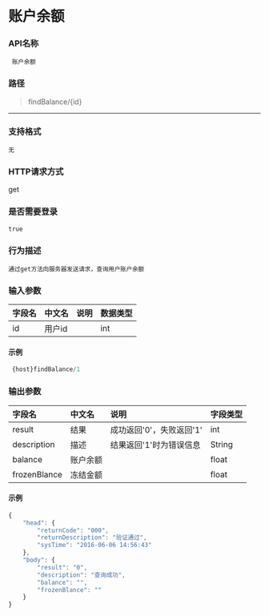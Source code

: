 # 账户余额

### **API名称**

```
 账户余额
```

### **路径**

> findBalance/{id}

---

### **支持格式**

```
无
```

### **HTTP请求方式**

get

### **是否需要登录**

```
true
```

### **行为描述**

```
通过get方法向服务器发送请求，查询用户账户余额
```

### **输入参数**

| 字段名 | 中文名 | 说明 | 数据类型 |
| :--- | :--- | :--- | :--- |
| id | 用户id |  | int |

#### **示例**

```javascript
 {host}findBalance/1
```

### **输出参数**

| 字段名 | 中文名 | 说明 | 字段类型 |
| :--- | :--- | :--- | :--- |
| result | 结果 | 成功返回'0'，失败返回'1' | int |
| description | 描述 | 结果返回'1'时为错误信息 | String |
| balance | 账户余额 |  | float |
| frozenBlance | 冻结金额 |  | float |

#### **示例**

```javascript
{
    "head": {
        "returnCode": "000",
        "returnDescription": "验证通过",
        "sysTime": "2016-06-06 14:56:43"
    },
    "body": {
        "result": "0",
        "description": "查询成功",
        "balance": "",
        "frozenBlance": ""
    }
}
```



